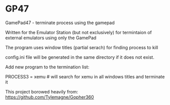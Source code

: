 # GP47
GamePad47 - terminate process using the gamepad

Written for the Emulator Station (but not exclusively) 
for termintaion of external emulators using only the GamePad

The program uses window titles (partial serach) for finding process to kill

config.ini file will be generated in the same directory if it does not exist.

Add new program to the termination list:

PROCESS3 = xemu # will search for xemu in all windows titles and terminate it

This project borowed heavily from: https://github.com/Tylemagne/Gopher360
